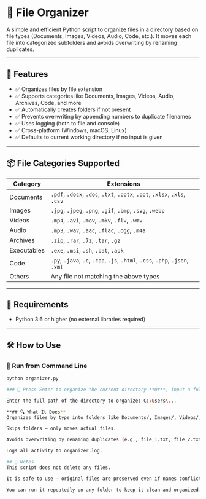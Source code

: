 # 📁 File Organizer

A simple and efficient Python script to organize files in a directory based on file types (Documents, Images, Videos, Audio, Code, etc.). It moves each file into categorized subfolders and avoids overwriting by renaming duplicates.

---

## 🚀 Features

- ✅ Organizes files by file extension
- ✅ Supports categories like Documents, Images, Videos, Audio, Archives, Code, and more
- ✅ Automatically creates folders if not present
- ✅ Prevents overwriting by appending numbers to duplicate filenames
- ✅ Uses logging (both to file and console)
- ✅ Cross-platform (Windows, macOS, Linux)
- ✅ Defaults to current working directory if no input is given

---

## 📦 File Categories Supported

| Category      | Extensions                                                                 
|---------------|----------------------------------------------------------------------------
| Documents     | `.pdf`, `.docx`, `.doc`, `.txt`, `.pptx`, `.ppt`, `.xlsx`, `.xls`, `.csv` 
| Images        | `.jpg`, `.jpeg`, `.png`, `.gif`, `.bmp`, `.svg`, `.webp`                  
| Videos        | `.mp4`, `.avi`, `.mov`, `.mkv`, `.flv`, `.wmv`                            
| Audio         | `.mp3`, `.wav`, `.aac`, `.flac`, `.ogg`, `.m4a`                           
| Archives      | `.zip`, `.rar`, `.7z`, `.tar`, `.gz`                                      
| Executables   | `.exe`, `.msi`, `.sh`, `.bat`, `.apk`                                     
| Code          | `.py`, `.java`, `.c`, `.cpp`, `.js`, `.html`, `.css`, `.php`, `.json`, `.xml` 
| Others        | Any file not matching the above types                                     

---

## 🧰 Requirements

- Python 3.6 or higher (no external libraries required)

---

## 🛠️ How to Use

### 🔹 Run from Command Line

```bash
python organizer.py

### 🔹 Press Enter to organize the current directory **Or**, input a full folder path when prompted:

Enter the full path of the directory to organize: C:\Users\...

**## 🔍 What It Does**
Organizes files by type into folders like Documents/, Images/, Videos/, etc.

Skips folders — only moves actual files.

Avoids overwriting by renaming duplicates (e.g., file_1.txt, file_2.txt).

Logs all activity to organizer.log.

## 🛑 Notes
This script does not delete any files.

It is safe to use — original files are preserved even if names conflict.

You can run it repeatedly on any folder to keep it clean and organized.
